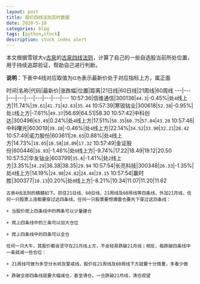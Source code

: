 ```yaml
---
layout: post
title: 股价四线法则实时数据
date: 2020-5-10
categories: blog
tags: [python,stock]
description: stock index alert
---
```



本文根据雪球大v[古泉](https://xueqiu.com/u/7148646888)的[古泉四线法则](https://xueqiu.com/7148646888/130498192)，计算了自己的一些自选股当前所处位置，用于持续追踪验证，帮助自己进行判断。

**说明**：下表中4线对应取值为`红色`表示最新价处于对应指标上方，属正面

时间|名称|代码|最新价|涨跌幅|位置|距离|21日线|60日线|21周线|60周线
---|---|---|---|---|---|---|---|---
10:57:36|信维通信|300136|`44.3`|-0.45%|处`4`线上方|11.74%|`39.61`|`41.71`|`42.63`|`35.44`
10:57:39|寒锐钴业|300618|`52.38`|-0.95%|处`1`线上方|-7.61%|`49.37`|56.69|64.51|58.30
10:57:42|中科创达|300496|`63.49`|0.24%|处`4`线上方|17.51%|`58.35`|`60.75`|`57.84`|`43.20`
10:57:46|中科曙光|603019|`39.18`|-0.46%|处`4`线上方|22.14%|`34.52`|`33.90`|`32.21`|`28.42`
10:57:49|诺力股份|603611|`20.65`|0.88%|处`4`线上方|14.73%|`18.05`|`18.58`|`18.09`|`17.32`
10:57:49|金证股份|600446|`16.93`|-1.46%|处`0`线上方|-9.74%|17.22|18.49|19.12|20.50
10:57:52|华友钴业|603799|`35.6`|-1.41%|处`2`线上方|3.35%|`34.29`|36.38|38.35|`29.94`
10:57:54|长亮科技|300348|`26.33`|-1.35%|处`4`线上方|14.19%|`24.98`|`24.82`|`24.44`|`19.15`
10:57:54|赢时胜|300377|`10.13`|0.20%|处`0`线上方|-8.21%|10.34|11.07|11.20|11.62

```
古泉4线法则的精髓如下。抓住21日线、60日线、21周线及60周线等四条线，外加21月线，任何一只股票上涨都要穿过这四条线，任何一只股票要想爆雷也要先下穿过这四条线：

+ 当股价爬上四条线中的两条可以少量建仓

+ 爬上四条线中的三条可以加大仓位

+ 爬上四条线中的四条可以全仓

任何一只大牛，其股价都会坚守在21月线上方，不会轻易跌破21月线；相反，每跌破四条线中一条就减一些仓位：

+ 21周线可做为多空分水岭及警戒线，股价在21周线及60周线下方就要十分慎重，多看少做

+ 跌破全部四条线就要大幅减仓，甚至清仓，一旦跌破21月线，清仓观望
```
